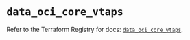 # `data_oci_core_vtaps`

Refer to the Terraform Registry for docs: [`data_oci_core_vtaps`](https://registry.terraform.io/providers/oracle/oci/6.18.0/docs/data-sources/core_vtaps).
